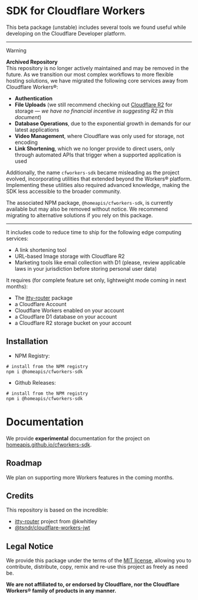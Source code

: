 # SDK for Cloudflare Workers

This beta package (unstable) includes several tools we found useful while developing on the Cloudflare Developer platform.

---

> [!WARNING]  
> **Archived Repository**  
> This repository is no longer actively maintained and may be removed in the future. As we transition our most complex workflows to more flexible hosting solutions, we have migrated the following core services away from Cloudflare Workers®:  
> - **Authentication**  
> - **File Uploads** (we still recommend checking out [Cloudflare R2](https://www.cloudflare.com/products/r2/) for storage — *we have no financial incentive in suggesting R2 in this document*)  
> - **Database Operations**, due to the exponential growth in demands for our latest applications  
> - **Video Management**, where Cloudflare was only used for storage, not encoding
> - **Link Shortening**, which we no longer provide to direct users, only through automated APIs that trigger when a supported application is used
>  
> Additionally, the name `cfworkers-sdk` became misleading as the project evolved, incorporating utilities that extended beyond the Workers® platform. Implementing these utilities also required advanced knowledge, making the SDK less accessible to the broader community.  
>  
> The associated NPM package, `@homeapis/cfworkers-sdk`, is currently available but may also be removed without notice. We recommend migrating to alternative solutions if you rely on this package.
---

It includes code to reduce time to ship for the following edge computing services:
- A link shortening tool
- URL-based Image storage with Cloudflare R2
- Marketing tools like email collection with D1 (please, review applicable laws in your jurisdiction before storing personal user data)

It requires (for complete feature set only, lightweight mode coming in next months):
* The [itty-router](https://github.com/kwhitley/itty-router) package
* a Cloudflare Account
* Cloudflare Workers enabled on your account
* a Cloudflare D1 database on your account
* a Cloudflare R2 storage bucket on your account

## Installation

* NPM Registry:
```
# install from the NPM registry
npm i @homeapis/cfworkers-sdk
```

* Github Releases:
```
# install from the NPM registry
npm i @homeapis/cfworkers-sdk
```

# Documentation
We provide **experimental** documentation for the project on [homeapis.github.io/cfworkers-sdk](https://homeapis.github.io/cfworkers-sdk/).

## Roadmap
We plan on supporting more Workers features in the coming months.

## Credits
This repository is based on the incredible:
* [itty-router](https://github.com/kwhitley/itty-router) project from @kwhitley
* [@tsndr/cloudflare-workers-jwt](https://www.npmjs.com/package/@tsndr/cloudflare-worker-jwt)

## Legal Notice
We provide this package under the terms of the [MIT license](./LICENSE.MD), allowing you to contribute, distribute, copy, remix and re-use this project as freely as need be.

**We are not affiliated to, or endorsed by Cloudflare, nor the Cloudflare Workers® family of products in any manner.**

